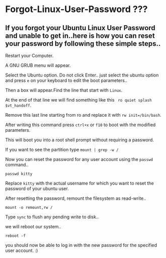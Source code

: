 # Forgot-Linux-User-Password ???
## If you forgot your Ubuntu Linux User Password and unable to get in..here is how you can reset your password by following these simple steps..
  
  
 Restart your Computer.
 
 A GNU GRUB menu will appear.
 
 Select the Ubuntu option. Do not click Enter.. just select the ubuntu option and press ``e`` on your keyboard to edit the boot parameters..
 
 Then a box will appear.Find the line that start with ``Linux``.
 
 At the end of that line we will find something like this `` ro quiet splash $vt_handoff``.
 
 Remove this last line starting from ro and replace it with ``rw init=/bin/bash``.
 
 After writing this command press `ctrl+x` or `f10` to boot with the modified parameters.

 This will boot you into a root shell prompt without requiring a password.

 If you want to see the partition type  ``mount | grep -w /``

 Now you can reset the password for any user account using the `passwd` command..

 ``passwd kitty``

 Replace `kitty` with the actual username for which you want to reset the password of your ubuntu user.

 After resetting the password, remount the filesystem as read-write..

 ``mount -o remount,rw /``

 Type `` sync `` to flush any pending write to disk..

 we will reboot our system..

 ``reboot -f ``

 you should now be able to log in with the new password for the specified user account. :)

 
